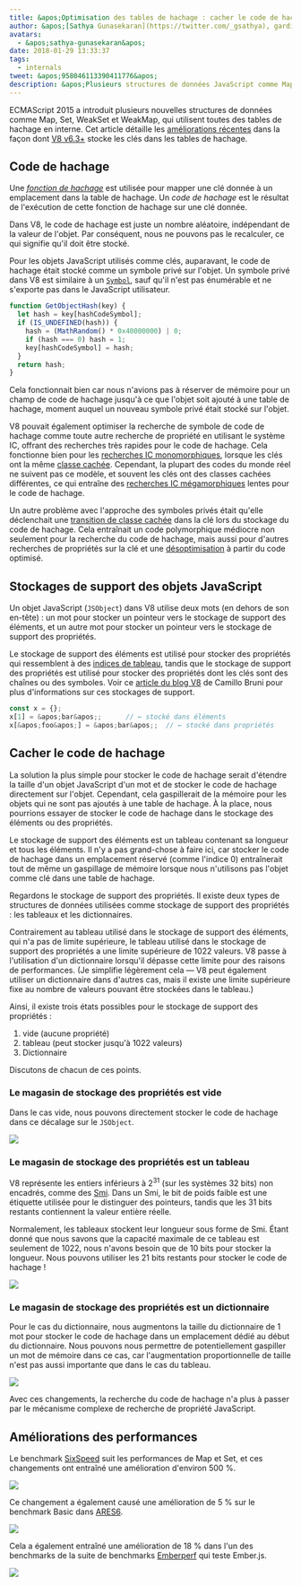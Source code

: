 ```yaml
---
title: &apos;Optimisation des tables de hachage : cacher le code de hachage&apos;
author: &apos;[Sathya Gunasekaran](https://twitter.com/_gsathya), gardien des codes de hachage&apos;
avatars:
  - &apos;sathya-gunasekaran&apos;
date: 2018-01-29 13:33:37
tags:
  - internals
tweet: &apos;958046113390411776&apos;
description: &apos;Plusieurs structures de données JavaScript comme Map, Set, WeakSet et WeakMap utilisent des tables de hachage sous-jacentes. Cet article explique comment V8 v6.3 améliore les performances des tables de hachage.&apos;
---
```

ECMAScript 2015 a introduit plusieurs nouvelles structures de données comme Map, Set, WeakSet et WeakMap, qui utilisent toutes des tables de hachage en interne. Cet article détaille les [améliorations récentes](https://bugs.chromium.org/p/v8/issues/detail?id=6404) dans la façon dont [V8 v6.3+](/blog/v8-release-63) stocke les clés dans les tables de hachage.

<!--truncate-->
## Code de hachage

Une [_fonction de hachage_](https://fr.wikipedia.org/wiki/Fonction_de_hachage) est utilisée pour mapper une clé donnée à un emplacement dans la table de hachage. Un _code de hachage_ est le résultat de l'exécution de cette fonction de hachage sur une clé donnée.

Dans V8, le code de hachage est juste un nombre aléatoire, indépendant de la valeur de l'objet. Par conséquent, nous ne pouvons pas le recalculer, ce qui signifie qu'il doit être stocké.

Pour les objets JavaScript utilisés comme clés, auparavant, le code de hachage était stocké comme un symbole privé sur l'objet. Un symbole privé dans V8 est similaire à un [`Symbol`](https://developer.mozilla.org/fr/docs/Web/JavaScript/Reference/Global_Objects/Symbol), sauf qu'il n'est pas énumérable et ne s'exporte pas dans le JavaScript utilisateur.

```js
function GetObjectHash(key) {
  let hash = key[hashCodeSymbol];
  if (IS_UNDEFINED(hash)) {
    hash = (MathRandom() * 0x40000000) | 0;
    if (hash === 0) hash = 1;
    key[hashCodeSymbol] = hash;
  }
  return hash;
}
```

Cela fonctionnait bien car nous n'avions pas à réserver de mémoire pour un champ de code de hachage jusqu'à ce que l'objet soit ajouté à une table de hachage, moment auquel un nouveau symbole privé était stocké sur l'objet.

V8 pouvait également optimiser la recherche de symbole de code de hachage comme toute autre recherche de propriété en utilisant le système IC, offrant des recherches très rapides pour le code de hachage. Cela fonctionne bien pour les [recherches IC monomorphiques](https://fr.wikipedia.org/wiki/Inline_caching#Monomorphic_inline_caching), lorsque les clés ont la même [classe cachée](/). Cependant, la plupart des codes du monde réel ne suivent pas ce modèle, et souvent les clés ont des classes cachées différentes, ce qui entraîne des [recherches IC mégamorphiques](https://fr.wikipedia.org/wiki/Inline_caching#Megamorphic_inline_caching) lentes pour le code de hachage.

Un autre problème avec l'approche des symboles privés était qu'elle déclenchait une [transition de classe cachée](/#fast-property-access) dans la clé lors du stockage du code de hachage. Cela entraînait un code polymorphique médiocre non seulement pour la recherche du code de hachage, mais aussi pour d'autres recherches de propriétés sur la clé et une [désoptimisation](https://floitsch.blogspot.com/2012/03/optimizing-for-v8-inlining.html) à partir du code optimisé.

## Stockages de support des objets JavaScript

Un objet JavaScript (`JSObject`) dans V8 utilise deux mots (en dehors de son en-tête) : un mot pour stocker un pointeur vers le stockage de support des éléments, et un autre mot pour stocker un pointeur vers le stockage de support des propriétés.

Le stockage de support des éléments est utilisé pour stocker des propriétés qui ressemblent à des [indices de tableau](https://tc39.es/ecma262/#sec-array-index), tandis que le stockage de support des propriétés est utilisé pour stocker des propriétés dont les clés sont des chaînes ou des symboles. Voir ce [article du blog V8](/blog/fast-properties) de Camillo Bruni pour plus d'informations sur ces stockages de support.

```js
const x = {};
x[1] = &apos;bar&apos;;      // ← stocké dans éléments
x[&apos;foo&apos;] = &apos;bar&apos;;  // ← stocké dans propriétés
```

## Cacher le code de hachage

La solution la plus simple pour stocker le code de hachage serait d'étendre la taille d'un objet JavaScript d'un mot et de stocker le code de hachage directement sur l'objet. Cependant, cela gaspillerait de la mémoire pour les objets qui ne sont pas ajoutés à une table de hachage. À la place, nous pourrions essayer de stocker le code de hachage dans le stockage des éléments ou des propriétés.

Le stockage de support des éléments est un tableau contenant sa longueur et tous les éléments. Il n'y a pas grand-chose à faire ici, car stocker le code de hachage dans un emplacement réservé (comme l'indice 0) entraînerait tout de même un gaspillage de mémoire lorsque nous n'utilisons pas l'objet comme clé dans une table de hachage.

Regardons le stockage de support des propriétés. Il existe deux types de structures de données utilisées comme stockage de support des propriétés : les tableaux et les dictionnaires.

Contrairement au tableau utilisé dans le stockage de support des éléments, qui n'a pas de limite supérieure, le tableau utilisé dans le stockage de support des propriétés a une limite supérieure de 1022 valeurs. V8 passe à l'utilisation d'un dictionnaire lorsqu'il dépasse cette limite pour des raisons de performances. (Je simplifie légèrement cela — V8 peut également utiliser un dictionnaire dans d'autres cas, mais il existe une limite supérieure fixe au nombre de valeurs pouvant être stockées dans le tableau.)

Ainsi, il existe trois états possibles pour le stockage de support des propriétés :

1. vide (aucune propriété)
2. tableau (peut stocker jusqu'à 1022 valeurs)
3. Dictionnaire

Discutons de chacun de ces points.

### Le magasin de stockage des propriétés est vide

Dans le cas vide, nous pouvons directement stocker le code de hachage dans ce décalage sur le `JSObject`.

![](/_img/hash-code/properties-backing-store-empty.png)

### Le magasin de stockage des propriétés est un tableau

V8 représente les entiers inférieurs à 2<sup>31</sup> (sur les systèmes 32 bits) non encadrés, comme des [Smi](https://wingolog.org/archives/2011/05/18/value-representation-in-javascript-implementations). Dans un Smi, le bit de poids faible est une étiquette utilisée pour le distinguer des pointeurs, tandis que les 31 bits restants contiennent la valeur entière réelle.

Normalement, les tableaux stockent leur longueur sous forme de Smi. Étant donné que nous savons que la capacité maximale de ce tableau est seulement de 1022, nous n'avons besoin que de 10 bits pour stocker la longueur. Nous pouvons utiliser les 21 bits restants pour stocker le code de hachage !

![](/_img/hash-code/properties-backing-store-array.png)

### Le magasin de stockage des propriétés est un dictionnaire

Pour le cas du dictionnaire, nous augmentons la taille du dictionnaire de 1 mot pour stocker le code de hachage dans un emplacement dédié au début du dictionnaire. Nous pouvons nous permettre de potentiellement gaspiller un mot de mémoire dans ce cas, car l'augmentation proportionnelle de taille n'est pas aussi importante que dans le cas du tableau.

![](/_img/hash-code/properties-backing-store-dictionary.png)

Avec ces changements, la recherche du code de hachage n'a plus à passer par le mécanisme complexe de recherche de propriété JavaScript.

## Améliorations des performances

Le benchmark [SixSpeed](https://github.com/kpdecker/six-speed) suit les performances de Map et Set, et ces changements ont entraîné une amélioration d'environ 500 %.

![](/_img/hash-code/sixspeed.png)

Ce changement a également causé une amélioration de 5 % sur le benchmark Basic dans [ARES6](https://webkit.org/blog/7536/jsc-loves-es6/).

![](/_img/hash-code/ares-6.png)

Cela a également entraîné une amélioration de 18 % dans l'un des benchmarks de la suite de benchmarks [Emberperf](http://emberperf.eviltrout.com/) qui teste Ember.js.

![](/_img/hash-code/emberperf.jpg)
